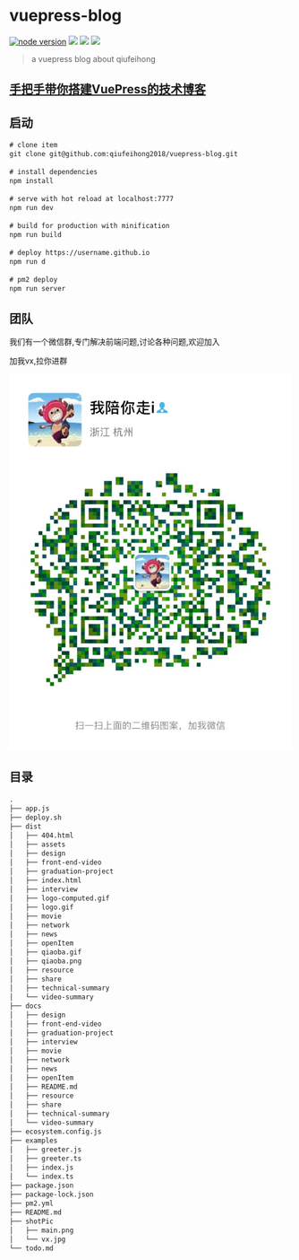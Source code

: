 # vuepress-blog

[![node version](https://img.shields.io/badge/node-%3E%3D10-blue.svg)](http://nodejs.cn/download/)
![](https://img.shields.io/badge/Window-green.svg)
![](https://img.shields.io/badge/Mac-yellow.svg)
![](https://img.shields.io/badge/Centos-blue.svg)

> a vuepress blog about qiufeihong

## [手把手带你搭建VuePress的技术博客](https://www.qiufeihong.top/technical-summary/vuepress/#%E6%89%8B%E6%8A%8A%E6%89%8B%E5%B8%A6%E4%BD%A0%E6%90%AD%E5%BB%BAvuepress%E7%9A%84%E6%8A%80%E6%9C%AF%E5%8D%9A%E5%AE%A2)

## 启动

```
# clone item
git clone git@github.com:qiufeihong2018/vuepress-blog.git

# install dependencies
npm install

# serve with hot reload at localhost:7777
npm run dev

# build for production with minification
npm run build

# deploy https://username.github.io
npm run d

# pm2 deploy
npm run server 
```

## 团队
我们有一个微信群,专门解决前端问题,讨论各种问题,欢迎加入

加我vx,拉你进群

![avatar](./shotPic/vx.jpg)

## 目录
```
.
├── app.js
├── deploy.sh
├── dist
│   ├── 404.html
│   ├── assets
│   ├── design
│   ├── front-end-video
│   ├── graduation-project
│   ├── index.html
│   ├── interview
│   ├── logo-computed.gif
│   ├── logo.gif
│   ├── movie
│   ├── network
│   ├── news
│   ├── openItem
│   ├── qiaoba.gif
│   ├── qiaoba.png
│   ├── resource
│   ├── share
│   ├── technical-summary
│   └── video-summary
├── docs
│   ├── design
│   ├── front-end-video
│   ├── graduation-project
│   ├── interview
│   ├── movie
│   ├── network
│   ├── news
│   ├── openItem
│   ├── README.md
│   ├── resource
│   ├── share
│   ├── technical-summary
│   └── video-summary
├── ecosystem.config.js
├── examples
│   ├── greeter.js
│   ├── greeter.ts
│   ├── index.js
│   └── index.ts
├── package.json
├── package-lock.json
├── pm2.yml
├── README.md
├── shotPic
│   ├── main.png
│   └── vx.jpg
└── todo.md
```
